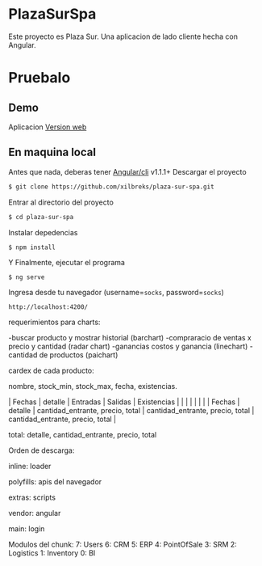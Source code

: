 # PlazaSurSpa

Este proyecto es Plaza Sur. Una aplicacion de lado cliente hecha con Angular.

# Pruebalo

## Demo
Aplicacion [Version web](https://xilbreks.github.io/plaza-sur-spa)

## En maquina local
Antes que nada, deberas tener [Angular/cli](https://cli.angular.io/) v1.1.1+
Descargar el proyecto
``` bash
$ git clone https://github.com/xilbreks/plaza-sur-spa.git
```
Entrar al directorio del proyecto
``` bash
$ cd plaza-sur-spa
```
Instalar depedencias
```
$ npm install
```
Y Finalmente, ejecutar el programa
```
$ ng serve
```
Ingresa desde tu navegador (username=`socks`, password=`socks`)
```
http://localhost:4200/
```



requerimientos para charts:

-buscar producto y mostrar historial (barchart)
-compraracio de ventas x precio y cantidad (radar chart) 
-ganancias costos y ganancia (linechart)
-cantidad de productos (paichart)

cardex de cada producto:

nombre, stock_min, stock_max, fecha, existencias.

| Fechas | detalle | Entradas | Salidas | Existencias |
|  |  |  |  |  |
| Fechas | detalle | cantidad_entrante, precio, total | cantidad_entrante, precio, total | cantidad_entrante, precio, total |

total:
detalle,
cantidad_entrante, precio, total

Orden de descarga:

inline:
loader

polyfills:
apis del navegador

extras: 
scripts

vendor:
angular

main: 
login

Modulos del chunk:
7: Users
6: CRM
5: ERP
4: PointOfSale
3: SRM
2: Logistics
1: Inventory
0: BI



